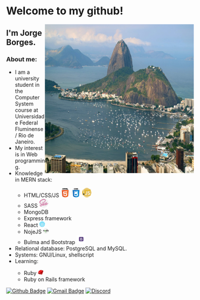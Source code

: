 
# Welcome to my github!
<img align="right" width="400" height="400" src="public/images/vista-do-morro-do-corcovado-brasil.jpg">

## I'm **Jorge Borges**.



### About me:
<ul>
    <li> I am a university student in the Computer System course at Universidade Federal Fluminense / Rio de Janeiro. </li>
    <li> My interest is in Web programming.</li>
    <li>Knowledge in MERN stack:</li>
        <ul>              
            <li> HTML/CSS/JS <img width="25" height="25" src="public/images/html-5.png"> <img width="25" height="25" src="public/images/css3_brand.png"> <img width="25" height="25" src="public/images/javascript_brand.png"></li>
            <li> SASS <img width="25" height="25" src="public/images/sass_brand.png"></li>
            <li> MongoDB </li>
            <li> Express framework </li>
            <li> React <img width="15" height="15" src="public/images/react_brand.png"> </li>
            <li> NojeJS <img width="15" height="15" src="public/images/nodejs_brand.png"></li>              
            <li> Bulma and Bootstrap <img width="25" height="25" src="public/images/bootstrap_brand.png"></li>
        </ul> 
    <li> Relational database: PostgreSQL and MySQL.</li>
    <li> Systems: GNU/Linux, shellscript </li>
    <li>Learning:</li>
    	<ul>
    		<li>Ruby <img width="15" height="15" src="public/images/ruby_brand.png"> </li>
    		<li> Ruby on Rails framework</li>
    	</ul>
</ul>

[![Github Badge](https://img.shields.io/badge/-Github-000?style=flat-square&logo=Github&logoColor=white&link=link_do_seu_perfil_no_github)](https://github.com/JorgeLAB/) [![Gmail Badge](https://img.shields.io/badge/-Gmail-c14438?style=flat-square&logo=Gmail&logoColor=white&link=mailto:seu_email)](mailto:jorgeborgesdev@gmail.com) [![Discord](https://img.shields.io/discord/760987427166748723.svg?label=&logo=discord&logoColor=ffffff&color=7389D8&labelColor=6A7EC2)](https://discord.com/channels/760987427166748723)
